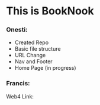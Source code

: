 # This is BookNook

### Onesti:

- Created Repo
- Basic file structure
- URL Change
- Nav and Footer
- Home Page (in progress)

### Francis:

Web4 Link:
